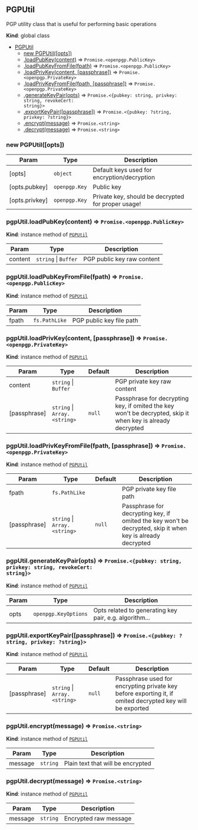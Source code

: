 <a name="PGPUtil"></a>

## PGPUtil
PGP utility class that is useful for performing basic operations

**Kind**: global class  

* [PGPUtil](#PGPUtil)
    * [new PGPUtil([opts])](#new_PGPUtil_new)
    * [.loadPubKey(content)](#PGPUtil+loadPubKey) ⇒ <code>Promise.&lt;openpgp.PublicKey&gt;</code>
    * [.loadPubKeyFromFile(fpath)](#PGPUtil+loadPubKeyFromFile) ⇒ <code>Promise.&lt;openpgp.PublicKey&gt;</code>
    * [.loadPrivKey(content, [passphrase])](#PGPUtil+loadPrivKey) ⇒ <code>Promise.&lt;openpgp.PrivateKey&gt;</code>
    * [.loadPrivKeyFromFile(fpath, [passphrase])](#PGPUtil+loadPrivKeyFromFile) ⇒ <code>Promise.&lt;openpgp.PrivateKey&gt;</code>
    * [.generateKeyPair(opts)](#PGPUtil+generateKeyPair) ⇒ <code>Promise.&lt;{pubkey: string, privkey: string, revokeCert: string}&gt;</code>
    * [.exportKeyPair([passphrase])](#PGPUtil+exportKeyPair) ⇒ <code>Promise.&lt;{pubkey: ?string, privkey: ?string}&gt;</code>
    * [.encrypt(message)](#PGPUtil+encrypt) ⇒ <code>Promise.&lt;string&gt;</code>
    * [.decrypt(message)](#PGPUtil+decrypt) ⇒ <code>Promise.&lt;string&gt;</code>

<a name="new_PGPUtil_new"></a>

### new PGPUtil([opts])

| Param | Type | Description |
| --- | --- | --- |
| [opts] | <code>object</code> | Default keys used for encryption/decryption |
| [opts.pubkey] | <code>openpgp.Key</code> | Public key |
| [opts.privkey] | <code>openpgp.Key</code> | Private key, should be decrypted for proper usage! |

<a name="PGPUtil+loadPubKey"></a>

### pgpUtil.loadPubKey(content) ⇒ <code>Promise.&lt;openpgp.PublicKey&gt;</code>
**Kind**: instance method of [<code>PGPUtil</code>](#PGPUtil)  

| Param | Type | Description |
| --- | --- | --- |
| content | <code>string</code> \| <code>Buffer</code> | PGP public key raw content |

<a name="PGPUtil+loadPubKeyFromFile"></a>

### pgpUtil.loadPubKeyFromFile(fpath) ⇒ <code>Promise.&lt;openpgp.PublicKey&gt;</code>
**Kind**: instance method of [<code>PGPUtil</code>](#PGPUtil)  

| Param | Type | Description |
| --- | --- | --- |
| fpath | <code>fs.PathLike</code> | PGP public key file path |

<a name="PGPUtil+loadPrivKey"></a>

### pgpUtil.loadPrivKey(content, [passphrase]) ⇒ <code>Promise.&lt;openpgp.PrivateKey&gt;</code>
**Kind**: instance method of [<code>PGPUtil</code>](#PGPUtil)  

| Param | Type | Default | Description |
| --- | --- | --- | --- |
| content | <code>string</code> \| <code>Buffer</code> |  | PGP private key raw content |
| [passphrase] | <code>string</code> \| <code>Array.&lt;string&gt;</code> | <code>null</code> | Passphrase for decrypting key, if omited the key won't be decrypted, skip it when key is already decrypted |

<a name="PGPUtil+loadPrivKeyFromFile"></a>

### pgpUtil.loadPrivKeyFromFile(fpath, [passphrase]) ⇒ <code>Promise.&lt;openpgp.PrivateKey&gt;</code>
**Kind**: instance method of [<code>PGPUtil</code>](#PGPUtil)  

| Param | Type | Default | Description |
| --- | --- | --- | --- |
| fpath | <code>fs.PathLike</code> |  | PGP private key file path |
| [passphrase] | <code>string</code> \| <code>Array.&lt;string&gt;</code> | <code>null</code> | Passphrase for decrypting key, if omited the key won't be decrypted, skip it when key is already decrypted |

<a name="PGPUtil+generateKeyPair"></a>

### pgpUtil.generateKeyPair(opts) ⇒ <code>Promise.&lt;{pubkey: string, privkey: string, revokeCert: string}&gt;</code>
**Kind**: instance method of [<code>PGPUtil</code>](#PGPUtil)  

| Param | Type | Description |
| --- | --- | --- |
| opts | <code>openpgp.KeyOptions</code> | Opts related to generating key pair, e.g. algorithm... |

<a name="PGPUtil+exportKeyPair"></a>

### pgpUtil.exportKeyPair([passphrase]) ⇒ <code>Promise.&lt;{pubkey: ?string, privkey: ?string}&gt;</code>
**Kind**: instance method of [<code>PGPUtil</code>](#PGPUtil)  

| Param | Type | Default | Description |
| --- | --- | --- | --- |
| [passphrase] | <code>string</code> \| <code>Array.&lt;string&gt;</code> | <code>null</code> | Passphrase used for encrypting private key before exporting it, if omited decrypted key will be exported |

<a name="PGPUtil+encrypt"></a>

### pgpUtil.encrypt(message) ⇒ <code>Promise.&lt;string&gt;</code>
**Kind**: instance method of [<code>PGPUtil</code>](#PGPUtil)  

| Param | Type | Description |
| --- | --- | --- |
| message | <code>string</code> | Plain text that will be encrypted |

<a name="PGPUtil+decrypt"></a>

### pgpUtil.decrypt(message) ⇒ <code>Promise.&lt;string&gt;</code>
**Kind**: instance method of [<code>PGPUtil</code>](#PGPUtil)  

| Param | Type | Description |
| --- | --- | --- |
| message | <code>string</code> | Encrypted raw message |

